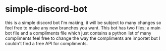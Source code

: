 # simple-discord-bot
this is a simple discord bot I'm making, it will be subject to many changes so feel free to make any new branches you want.
This bot has two files; a main bot file and a compliments file which just contains a python list of many compliments feel free to change the way the compliments are importet but I couldn't find a free API for compliments.

